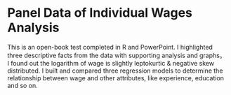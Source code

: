 # Panel Data of Individual Wages Analysis
This is an open-book test completed in R and PowerPoint.
I highlighted three descriptive facts from the data with supporting analysis and graphs。
I found out the logarithm of wage is slightly leptokurtic & negative skew distributed.
I built and compared three regression models to determine the relationship between wage and other attributes, like experience, education and so on.
